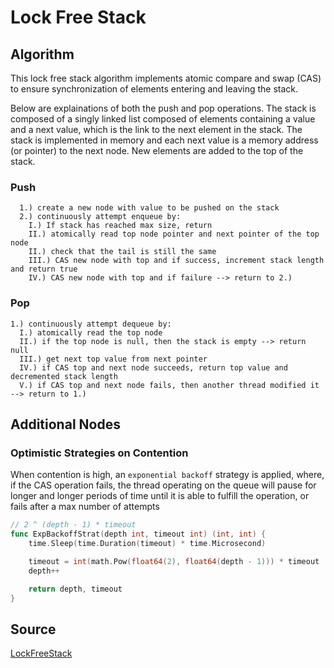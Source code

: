 # Lock Free Stack


## Algorithm

This lock free stack algorithm implements atomic compare and swap (CAS) to ensure synchronization of elements entering and leaving the stack.

Below are explainations of both the push and pop operations. The stack is composed of a singly linked list composed of elements containing a value and a next value, which is the link to the next element in the stack. The stack is implemented in memory and each next value is a memory address (or pointer) to the next node. New elements are added to the top of the stack.


### Push

```
  1.) create a new node with value to be pushed on the stack
  2.) continuously attempt enqueue by:
    I.) If stack has reached max size, return
    II.) atomically read top node pointer and next pointer of the top node
    II.) check that the tail is still the same
    III.) CAS new node with top and if success, increment stack length and return true
    IV.) CAS new node with top and if failure --> return to 2.)
```


### Pop

```
1.) continuously attempt dequeue by:
  I.) atomically read the top node
  II.) if the top node is null, then the stack is empty --> return null
  III.) get next top value from next pointer
  IV.) if CAS top and next node succeeds, return top value and decremented stack length
  V.) if CAS top and next node fails, then another thread modified it --> return to 1.)
```


## Additional Nodes


### Optimistic Strategies on Contention

When contention is high, an `exponential backoff` strategy is applied, where, if the CAS operation fails, the thread operating on the queue will pause for longer and longer periods of time until it is able to fulfill the operation, or fails after a max number of attempts

```go
// 2 ^ (depth - 1) * timeout
func ExpBackoffStrat(depth int, timeout int) (int, int) {
	time.Sleep(time.Duration(timeout) * time.Microsecond)

	timeout = int(math.Pow(float64(2), float64(depth - 1))) * timeout
	depth++

	return depth, timeout
}
```


## Source

[LockFreeStack](../pkg/stack/LFStack.go)